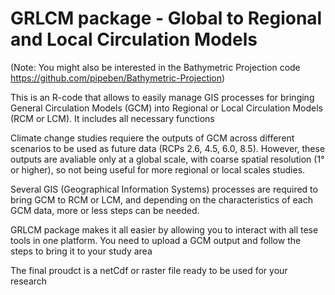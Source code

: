 # GRLCM package - Global to Regional and Local Circulation Models

(Note: You might also be interested in the Bathymetric Projection code https://github.com/pipeben/Bathymetric-Projection)

This is an R-code that allows to easily manage GIS processes for bringing General Circulation Models (GCM) into Regional or Local Circulation Models (RCM or LCM).
It includes all necessary functions

Climate change studies requiere the outputs of GCM across different scenarios to be used as future data (RCPs 2.6, 4.5, 6.0, 8.5). However, these outputs are avaliable only at a global scale, with coarse spatial resolution (1° or higher), so not being useful for more regional or local scales studies.

Several GIS (Geographical Information Systems) processes are required to bring GCM to RCM or LCM, and depending on the characteristics of each GCM data, more or less steps can be needed.

GRLCM package makes it all easier by allowing you to interact with all tese tools in one platform. You need to upload a GCM output and follow the steps to bring it to your study area

The final proudct is a netCdf or raster file ready to be used for your research


